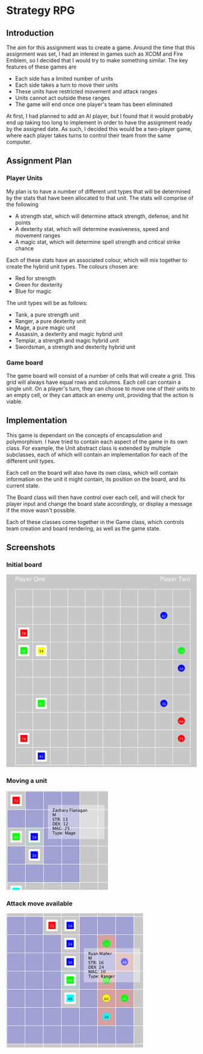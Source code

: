 # Strategy RPG

## Introduction

The aim for this assignment was to create a game. Around the time that this assignment was set, I had an interest in games such as XCOM and Fire Emblem, so I decided that I would try to make something similar. The key features of these games are

* Each side has a limited number of units
* Each side takes a turn to move their units
* These units have restricted movement and attack ranges
* Units cannot act outside these ranges
* The game will end once one player's team has been eliminated
	
At first, I had planned to add an AI player, but I found that it would probably end up taking too long to implement in order to have the assignment ready by the assigned date. As such, I decided this would be a two-player game, where each player takes turns to control their team from the same computer.

## Assignment Plan

### Player Units

My plan is to have a number of different unit types that will be determined by the stats that have been allocated to that unit.
The stats will comprise of the following

* A strength stat, which will determine attack strength, defense, and hit points
* A dexterity stat, which will determine evasiveness, speed and movement ranges
* A magic stat, which will determine spell strength and critical strike chance

Each of these stats have an associated colour, which will mix together to create the hybrid unit types. The colours chosen are:

* Red for strength
* Green for dexterity
* Blue for magic
	
The unit types will be as follows:

* Tank, a pure strength unit
* Ranger, a pure dexterity unit
* Mage, a pure magic unit
* Assassin, a dexterity and magic hybrid unit
* Templar, a strength and magic hybrid unit
* Swordsman, a strength and dexterity hybrid unit
	
### Game board

The game board will consist of a number of cells that will create a grid. This grid will always have equal rows and columns. Each cell can contain a single unit. On a player's turn, they can choose to move one of their units to an empty cell, or they can attack an enemy unit, providing that the action is viable.

## Implementation

This game is dependant on the concepts of encapsulation and polymorphism. I have tried to contain each aspect of the game in its own class. For example, the Unit abstract class is extended by multiple subclasses, each of which will contain an implementation for each of the different unit types.

Each cell on the board will also have its own class, which will contain information on the unit it might contain, its position on the board, and its current state.

The Board class will then have control over each cell, and will check for player input and change the board state accordingly, or display a message if the move wasn't possible.

Each of these classes come together in the Game class, which controls team creation and board rendering, as well as the game state.

## Screenshots

### Initial board
![Initial Board](https://github.com/GJB93/strategyRPG/blob/master/readmeImages/initialBoard.PNG?raw=true)

### Moving a unit
![Moving](https://github.com/GJB93/strategyRPG/blob/master/readmeImages/move.PNG?raw=true)

### Attack move available
![Attack Move](https://github.com/GJB93/strategyRPG/blob/master/readmeImages/attack.PNG?raw=true)
